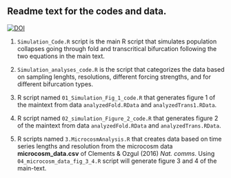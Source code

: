 ## Readme text for the codes and data. 

[![DOI](https://zenodo.org/badge/DOI/10.5281/zenodo.3688736.svg)](https://doi.org/10.5281/zenodo.3688736)


1. `Simulation_Code.R` script is the main R script that simulates population collapses going through fold and transcritical bifurcation following the two equations in the main text.

2. `Simulation_analyses_code.R` is the script that categorizes the data based on sampling lenghts, resolutions, different forcing strengths, and for different bifurcation types.

3. R script named `01_Simulation_Fig_1_code.R` that generates figure 1 of the maintext from data `analyzedFold.RData` and `analyzedTrans1.RData`. 

4. R script named `02_simulation_Figure_2_code.R` that generates figure 2 of the maintext from data `analyzedFold.RData` and `analyzedTrans.RData`.  

5. R scripts named `3.MicrocosmAnalysis.R` that creates data based on time series lengths and resolution from the microcosm data **microcosm_data.csv** of Clements & Ozgul (2016) *Nat. comms*. Using `04_microcosm_data_fig_3_4.R` script will generate figure 3 and 4 of the main-text.


